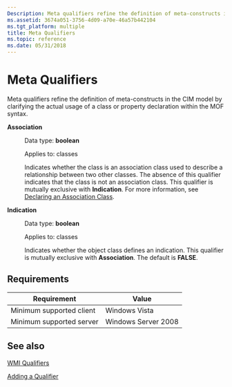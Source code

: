 ```yaml
---
Description: Meta qualifiers refine the definition of meta-constructs in the CIM model by clarifying the actual usage of a class or property declaration within the MOF syntax.
ms.assetid: 3674a051-3756-4d09-a70e-46a57b442104
ms.tgt_platform: multiple
title: Meta Qualifiers
ms.topic: reference
ms.date: 05/31/2018
---
```


# Meta Qualifiers

Meta qualifiers refine the definition of meta-constructs in the CIM model by clarifying the actual usage of a class or property declaration within the MOF syntax.

<dt>

<span id="Association"></span><span id="association"></span><span id="ASSOCIATION"></span>**Association**
</dt> <dd>

Data type: **boolean**

Applies to: classes

Indicates whether the class is an association class used to describe a relationship between two other classes. The absence of this qualifier indicates that the class is not an association class. This qualifier is mutually exclusive with **Indication**. For more information, see [Declaring an Association Class](declaring-an-association-class.md).

</dd> <dt>

<span id="Indication"></span><span id="indication"></span><span id="INDICATION"></span>**Indication**
</dt> <dd>

Data type: **boolean**

Applies to: classes

Indicates whether the object class defines an indication. This qualifier is mutually exclusive with **Association**. The default is **FALSE**.

</dd> </dl>

## Requirements



| Requirement | Value |
|-------------------------------------|--------------------------------|
| Minimum supported client<br/> | Windows Vista<br/>       |
| Minimum supported server<br/> | Windows Server 2008<br/> |



## See also

<dl> <dt>

[WMI Qualifiers](wmi-qualifiers.md)
</dt> <dt>

[Adding a Qualifier](adding-a-qualifier.md)
</dt> </dl>

 

 




